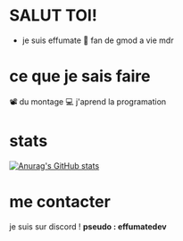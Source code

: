 # SALUT TOI!

+ je suis effumate
💙 fan de gmod a vie mdr
# ce que je sais faire
📽 du montage
💻 j'aprend la programation

# stats

[![Anurag's GitHub stats](https://github-readme-stats.vercel.app/api?username=EFFUMATEdev)](https://github.com/anuraghazra/github-readme-stats)

# me contacter

je suis sur discord ! **pseudo : effumatedev**
